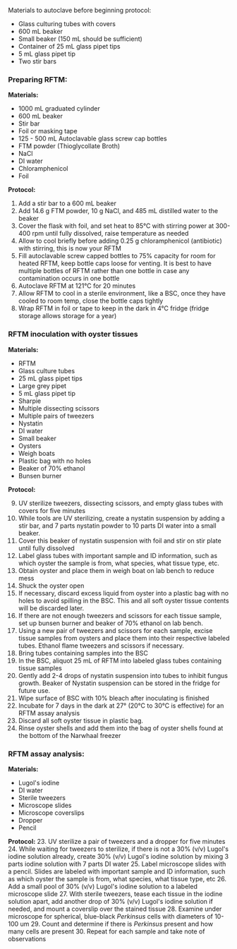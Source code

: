 Materials to autoclave before beginning protocol:
- Glass culturing tubes with covers 
- 600 mL beaker
- Small beaker (150 mL should be sufficient)
- Container of 25 mL glass pipet tips 
- 5 mL glass pipet tip
- Two stir bars

### Preparing RFTM: 
**Materials:** 
- 1000 mL graduated cylinder
- 600 mL beaker 
- Stir bar 
- Foil or masking tape
- 125 - 500 mL Autoclavable glass screw cap bottles
- FTM powder (Thioglycollate Broth)
- NaCl
- DI water
- Chloramphenicol
- Foil

**Protocol:**
1. Add a stir bar to a 600 mL beaker
2. Add 14.6 g FTM powder, 10 g NaCl, and 485 mL distilled water to the beaker
3. Cover the flask with foil, and set heat to 85°C with stirring power at 300-400 rpm until fully dissolved, raise temperature as needed
4. Allow to cool briefly before adding 0.25 g chloramphenicol (antibiotic) with stirring, this is now your RFTM
5. Fill autoclavable screw capped bottles to 75% capacity for room for heated RFTM, keep bottle caps loose for venting. It is best to have multiple bottles of RFTM rather than one bottle in case any contamination occurs in one bottle
6. Autoclave RFTM at 121°C for 20 minutes
7. Allow RFTM to cool in a sterile environment, like a BSC, once they have cooled to room temp, close the bottle caps tightly
8. Wrap RFTM in foil or tape to keep in the dark in 4°C fridge (fridge storage allows storage for a year)

### RFTM inoculation with oyster tissues

**Materials:** 
- RFTM
- Glass culture tubes
- 25 mL glass pipet tips
- Large grey pipet
- 5 mL glass pipet tip
- Sharpie
- Multiple dissecting scissors
- Multiple pairs of tweezers 
- Nystatin
- DI water
- Small beaker
- Oysters 
- Weigh boats
- Plastic bag with no holes
- Beaker of 70% ethanol 
- Bunsen burner

**Protocol:**

9. UV sterilize tweezers, dissecting scissors, and empty glass tubes with covers for five minutes
10. While tools are UV sterilizing, create a nystatin suspension by adding a stir bar, and 7 parts nystatin powder to 10 parts DI water into a small beaker. 
11. Cover this beaker of nystatin suspension with foil and stir on stir plate until fully dissolved
12. Label glass tubes with important sample and ID information, such as which oyster the sample is from, what species, what tissue type, etc. 
13. Obtain oyster and place them in weigh boat on lab bench to reduce mess
14. Shuck the oyster open
15. If necessary, discard excess liquid from oyster into a plastic bag with no holes to avoid spilling in the BSC. This and all soft oyster tissue contents will be discarded later. 
16. If there are not enough tweezers and scissors for each tissue sample, set up bunsen burner and beaker of 70% ethanol on lab bench. 
17. Using a new pair of tweezers and scissors for each sample, excise tissue samples from oysters and place them into their respective labeled tubes. Ethanol flame tweezers and scissors if necessary. 
18. Bring tubes containing samples into the BSC 
19. In the BSC, aliquot 25 mL of RFTM into labeled glass tubes containing tissue samples
20. Gently add 2-4 drops of nystatin suspension into tubes to inhibit fungus growth. Beaker of Nystatin suspension can be stored in the fridge for future use. 
21. Wipe surface of BSC with 10% bleach after inoculating is finished
22. Incubate for 7 days in the dark at 27° (20°C to 30°C is effective) for an RFTM assay analysis
23. Discard all soft oyster tissue in plastic bag. 
24. Rinse oyster shells and add them into the bag of oyster shells found at the bottom of the Narwhaal freezer

### RFTM assay analysis:

**Materials:**
- Lugol's iodine
- DI water
- Sterile tweezers
- Microscope slides
- Microscope coverslips
- Dropper
- Pencil

**Protocol:**
23. UV sterilize a pair of tweezers and a dropper for five minutes
24. While waiting for tweezers to sterilize, if there is not a 30% (v/v) Lugol's iodine solution already, create 30% (v/v) Lugol's iodine solution by mixing 3 parts iodine solution with 7 parts DI water
25. Label microscope slides with a pencil. Slides are labeled with important sample and ID information, such as which oyster the sample is from, what species, what tissue type, etc
26. Add a small pool of 30% (v/v) Lugol's iodine solution to a labeled microscope slide
27. With sterile tweezers, tease each tissue in the iodine solution apart, add another drop of 30% (v/v) Lugol's iodine solution if needed, and mount a coverslip over the stained tissue
28. Examine under microscope for spherical, blue-black *Perkinsus* cells with diameters of 10-100 um
29. Count and determine if there is *Perkinsus* present and how many cells are present
30. Repeat for each sample and take note of observations
	
